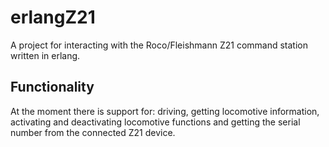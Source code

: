 # erlangZ21
A project for interacting with the Roco/Fleishmann Z21 command station written in erlang.

## Functionality
At the moment there is support for: driving, getting locomotive information, activating and deactivating locomotive functions and getting the serial number from the connected Z21 device.

